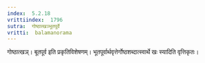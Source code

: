 ```yaml
---
index:  5.2.18
vrittiindex:  1796
sutra:  गोष्ठात्खञ्भूतपूर्वे
vritti:  balamanorama 
---
```


गोष्ठात्खञ्। बूतपूर्व इति प्रकृतिविशेषणम्। भूतपूर्वार्थवृत्तेर्गोष्ठशब्दात्स्वार्थे खः स्यादिति वृत्तिकृतः। 

